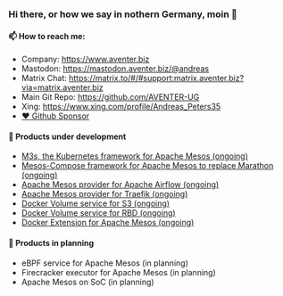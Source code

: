 ### Hi there, or how we say in nothern Germany, moin 👋

#### 📫 How to reach me:
  - Company: https://www.aventer.biz
  - Mastodon: https://mastodon.aventer.biz/@andreas  
  - Matrix Chat: https://matrix.to/#/#support:matrix.aventer.biz?via=matrix.aventer.biz
  - Main Git Repo: https://github.com/AVENTER-UG
  - Xing: https://www.xing.com/profile/Andreas_Peters35
- [:heart: Github Sponsor](https://github.com/sponsors/AVENTER-UG)

#### 🔭 Products under development 

- [M3s, the Kubernetes framework for Apache Mesos  (ongoing)](https://www.aventer.biz/products/m3s/)
- [Mesos-Compose framework for Apache Mesos to replace Marathon (ongoing)](https://www.aventer.biz/products/mesos-compose/)
- [Apache Mesos provider for Apache Airflow (ongoing)](https://www.aventer.biz/products/apache-airflow/)
- [Apache Mesos provider for Traefik (ongoing)](https://www.aventer.biz/products/traefik/)
- [Docker Volume service for S3 (ongoing)](https://www.aventer.biz/products/docker-volume-s3/)
- [Docker Volume service for RBD (ongoing)](https://www.aventer.biz/products/docker-volume-rdb/)
- [Docker Extension for Apache Mesos (ongoing)](https://www.aventer.biz/products/docker-mesos-extension/)

#### 🌱 Products in planning

- eBPF service for Apache Mesos (in planning)
- Firecracker executor for Apache Mesos (in planning)
- Apache Mesos on SoC (in planning)


<!--
**andreaspeters/andreaspeters** is a ✨ _special_ ✨ repository because its `README.md` (this file) appears on your GitHub profile.

Here are some ideas to get you started:

- 🔭 I’m currently working on ...
- 🌱 I’m currently learning ...
- 👯 I’m looking to collaborate on ...
- 🤔 I’m looking for help with ...
- 💬 Ask me about ...
- 📫 How to reach me: ...
- 😄 Pronouns: ...
- ⚡ Fun fact: ...
-->
